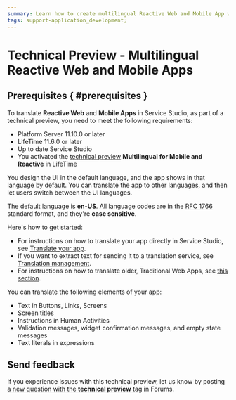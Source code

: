 ```yaml
---
summary: Learn how to create multilingual Reactive Web and Mobile App with OutSystems. This feature is a technical preview.
tags: support-application_development;
---
```


# Technical Preview - Multilingual Reactive Web and Mobile Apps

<div class="info" markdown="1">

## Prerequisites { #prerequisites }

To translate **Reactive Web** and **Mobile Apps** in Service Studio, as part of a technical preview, you need to meet the following requirements:

* Platform Server 11.10.0 or later
* LifeTime 11.6.0 or later
* Up to date Service Studio
* You activated the [technical preview](https://success.outsystems.com/Support/Enterprise_Customers/Upgrading/Technical_Preview_features) **Multilingual for Mobile and Reactive** in LifeTime

</div>

You design the UI in the default language, and the app shows in that language by default. You can translate the app to other languages, and then let users switch between the UI languages.

The default language is **en-US**. All language codes are in the [RFC 1766](https://tools.ietf.org/html/rfc1766) standard format, and they're **case sensitive**.

Here's how to get started:

* For instructions on how to translate your app directly in Service Studio, see [Translate your app](translate-your-app.md).
* If you want to extract text for sending it to a translation service, see [Translation management](translation-management.md).
* For instructions on how to translate older, Traditional Web Apps, see [this section](../multilingual/intro.md).

You can translate the following elements of your app:

* Text in Buttons, Links, Screens
* Screen titles
* Instructions in Human Activities
* Validation messages, widget confirmation messages, and empty state messages
* Text literals in expressions

## Send feedback

If you experience issues with this technical preview, let us know by posting [a new question with the **technical preview** tag](https://www.outsystems.com/forums/tag/6875/technical-preview/) in Forums.
